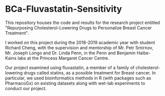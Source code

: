 # BCa-Fluvastatin-Sensitivity
 
This repository houses the code and results for the research project entitled "Repurposing Cholesterol-Lowering Drugs to Personalize Breast Cancer Treatment".

I worked on this project during the 2018-2019 academic year with student Richard Cheng, with the supervision and mentorship of Mr. Petr Smirnov, Mr. Joseph Longo and Dr. Linda Penn, in the Penn and Benjamin Haibe-Kains labs at the Princess Margaret Cancer Centre.

Our project examined using fluvastatin, a member of a family of cholesterol-lowering drugs called statins, as a possible treatment for Breast cancer. In particular, we used bioinformatics methods in R (with packages such as PharmacoGx) on existing datasets along with wet-lab experiments to conduct our project. 
